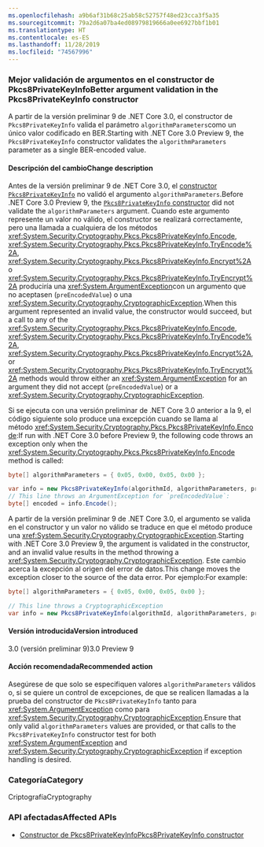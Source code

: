 ```yaml
---
ms.openlocfilehash: a9b6af31b68c25ab58c52757f48ed23cca3f5a35
ms.sourcegitcommit: 79a2d6a07ba4ed08979819666a0ee6927bbf1b01
ms.translationtype: HT
ms.contentlocale: es-ES
ms.lasthandoff: 11/28/2019
ms.locfileid: "74567996"
---
```

### <a name="better-argument-validation-in-the-pkcs8privatekeyinfo-constructor"></a><span data-ttu-id="e9ea1-101">Mejor validación de argumentos en el constructor de Pkcs8PrivateKeyInfo</span><span class="sxs-lookup"><span data-stu-id="e9ea1-101">Better argument validation in the Pkcs8PrivateKeyInfo constructor</span></span>

<span data-ttu-id="e9ea1-102">A partir de la versión preliminar 9 de .NET Core 3.0, el constructor de `Pkcs8PrivateKeyInfo` valida el parámetro `algorithmParameters`como un único valor codificado en BER.</span><span class="sxs-lookup"><span data-stu-id="e9ea1-102">Starting with .NET Core 3.0 Preview 9, the `Pkcs8PrivateKeyInfo` constructor validates the `algorithmParameters` parameter as a single BER-encoded value.</span></span>

#### <a name="change-description"></a><span data-ttu-id="e9ea1-103">Descripción del cambio</span><span class="sxs-lookup"><span data-stu-id="e9ea1-103">Change description</span></span>

<span data-ttu-id="e9ea1-104">Antes de la versión preliminar 9 de .NET Core 3.0, el [constructor `Pkcs8PrivateKeyInfo`](xref:System.Security.Cryptography.Pkcs.Pkcs8PrivateKeyInfo.%23ctor(System.Security.Cryptography.Oid,System.Nullable%7BSystem.ReadOnlyMemory%7BSystem.Byte%7D%7D,System.ReadOnlyMemory%7BSystem.Byte%7D,System.Boolean)) no validó el argumento `algorithmParameters`.</span><span class="sxs-lookup"><span data-stu-id="e9ea1-104">Before .NET Core 3.0 Preview 9, the [`Pkcs8PrivateKeyInfo` constructor](xref:System.Security.Cryptography.Pkcs.Pkcs8PrivateKeyInfo.%23ctor(System.Security.Cryptography.Oid,System.Nullable%7BSystem.ReadOnlyMemory%7BSystem.Byte%7D%7D,System.ReadOnlyMemory%7BSystem.Byte%7D,System.Boolean)) did not validate the `algorithmParameters` argument.</span></span>  <span data-ttu-id="e9ea1-105">Cuando este argumento represente un valor no válido, el constructor se realizará correctamente, pero una llamada a cualquiera de los métodos <xref:System.Security.Cryptography.Pkcs.Pkcs8PrivateKeyInfo.Encode>, <xref:System.Security.Cryptography.Pkcs.Pkcs8PrivateKeyInfo.TryEncode%2A>, <xref:System.Security.Cryptography.Pkcs.Pkcs8PrivateKeyInfo.Encrypt%2A> o <xref:System.Security.Cryptography.Pkcs.Pkcs8PrivateKeyInfo.TryEncrypt%2A> produciría una <xref:System.ArgumentException>con un argumento que no aceptasen (`preEncodedValue`) o una <xref:System.Security.Cryptography.CryptographicException>.</span><span class="sxs-lookup"><span data-stu-id="e9ea1-105">When this argument represented an invalid value, the constructor would succeed, but a call to any of the <xref:System.Security.Cryptography.Pkcs.Pkcs8PrivateKeyInfo.Encode>, <xref:System.Security.Cryptography.Pkcs.Pkcs8PrivateKeyInfo.TryEncode%2A>, <xref:System.Security.Cryptography.Pkcs.Pkcs8PrivateKeyInfo.Encrypt%2A>, or <xref:System.Security.Cryptography.Pkcs.Pkcs8PrivateKeyInfo.TryEncrypt%2A> methods would throw either an <xref:System.ArgumentException> for an argument they did not accept (`preEncodedValue`) or a <xref:System.Security.Cryptography.CryptographicException>.</span></span>

<span data-ttu-id="e9ea1-106">Si se ejecuta con una versión preliminar de .NET Core 3.0 anterior a la 9, el código siguiente solo produce una excepción cuando se llama al método <xref:System.Security.Cryptography.Pkcs.Pkcs8PrivateKeyInfo.Encode>:</span><span class="sxs-lookup"><span data-stu-id="e9ea1-106">If run with .NET Core 3.0 before Preview 9, the following code throws an exception only when the <xref:System.Security.Cryptography.Pkcs.Pkcs8PrivateKeyInfo.Encode> method is called:</span></span>

```csharp
byte[] algorithmParameters = { 0x05, 0x00, 0x05, 0x00 };

var info = new Pkcs8PrivateKeyInfo(algorithmId, algorithmParameters, privateKey);
// This line throws an ArgumentException for `preEncodedValue`:
byte[] encoded = info.Encode();
```

<span data-ttu-id="e9ea1-107">A partir de la versión preliminar 9 de .NET Core 3.0, el argumento se valida en el constructor y un valor no válido se traduce en que el método produce una <xref:System.Security.Cryptography.CryptographicException>.</span><span class="sxs-lookup"><span data-stu-id="e9ea1-107">Starting with .NET Core 3.0 Preview 9, the argument is validated in the constructor, and an invalid value results in the method throwing a <xref:System.Security.Cryptography.CryptographicException>.</span></span> <span data-ttu-id="e9ea1-108">Este cambio acerca la excepción al origen del error de datos.</span><span class="sxs-lookup"><span data-stu-id="e9ea1-108">This change moves the exception closer to the source of the data error.</span></span> <span data-ttu-id="e9ea1-109">Por ejemplo:</span><span class="sxs-lookup"><span data-stu-id="e9ea1-109">For example:</span></span>

```csharp
byte[] algorithmParameters = { 0x05, 0x00, 0x05, 0x00 };

// This line throws a CryptographicException
var info = new Pkcs8PrivateKeyInfo(algorithmId, algorithmParameters, privateKey);
```

#### <a name="version-introduced"></a><span data-ttu-id="e9ea1-110">Versión introducida</span><span class="sxs-lookup"><span data-stu-id="e9ea1-110">Version introduced</span></span>

<span data-ttu-id="e9ea1-111">3.0 (versión preliminar 9)</span><span class="sxs-lookup"><span data-stu-id="e9ea1-111">3.0 Preview 9</span></span>

#### <a name="recommended-action"></a><span data-ttu-id="e9ea1-112">Acción recomendada</span><span class="sxs-lookup"><span data-stu-id="e9ea1-112">Recommended action</span></span>

<span data-ttu-id="e9ea1-113">Asegúrese de que solo se especifiquen valores `algorithmParameters` válidos o, si se quiere un control de excepciones, de que se realicen llamadas a la prueba del constructor de `Pkcs8PrivateKeyInfo` tanto para <xref:System.ArgumentException> como para <xref:System.Security.Cryptography.CryptographicException>.</span><span class="sxs-lookup"><span data-stu-id="e9ea1-113">Ensure that only valid `algorithmParameters` values are provided, or that calls to the `Pkcs8PrivateKeyInfo` constructor test for both <xref:System.ArgumentException> and <xref:System.Security.Cryptography.CryptographicException> if exception handling is desired.</span></span>

### <a name="category"></a><span data-ttu-id="e9ea1-114">Categoría</span><span class="sxs-lookup"><span data-stu-id="e9ea1-114">Category</span></span>

<span data-ttu-id="e9ea1-115">Criptografía</span><span class="sxs-lookup"><span data-stu-id="e9ea1-115">Cryptography</span></span>

### <a name="affected-apis"></a><span data-ttu-id="e9ea1-116">API afectadas</span><span class="sxs-lookup"><span data-stu-id="e9ea1-116">Affected APIs</span></span>

- <span data-ttu-id="e9ea1-117">[Constructor de Pkcs8PrivateKeyInfo](xref:System.Security.Cryptography.Pkcs.Pkcs8PrivateKeyInfo.%23ctor(System.Security.Cryptography.Oid,System.Nullable%7BSystem.ReadOnlyMemory%7BSystem.Byte%7D%7D,System.ReadOnlyMemory%7BSystem.Byte%7D,System.Boolean))</span><span class="sxs-lookup"><span data-stu-id="e9ea1-117">[Pkcs8PrivateKeyInfo constructor](xref:System.Security.Cryptography.Pkcs.Pkcs8PrivateKeyInfo.%23ctor(System.Security.Cryptography.Oid,System.Nullable%7BSystem.ReadOnlyMemory%7BSystem.Byte%7D%7D,System.ReadOnlyMemory%7BSystem.Byte%7D,System.Boolean))</span></span>

<!--

### Affected APIs

- `M:System.Security.Cryptography.Pkcs.Pkcs8PrivateKeyInfo.#ctor(System.Security.Cryptography.Oid,System.Nullable{System.ReadOnlyMemory{System.Byte}},System.ReadOnlyMemory{System.Byte},System.Boolean))

-->
